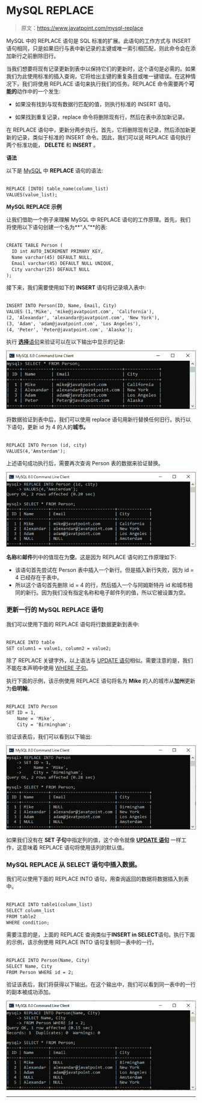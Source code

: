 # MySQL REPLACE

> 原文：<https://www.javatpoint.com/mysql-replace>

MySQL 中的 REPLACE 语句是 SQL 标准的扩展。此语句的工作方式与 INSERT 语句相同，只是如果旧行与表中新记录的主键或唯一索引相匹配，则此命令会在添加新行之前删除旧行。

当我们想要将现有记录更新到表中以保持它们的更新时，这个语句是必需的。如果我们为此使用标准的插入查询，它将给出主键的重复条目或唯一键错误。在这种情况下，我们将使用 REPLACE 语句来执行我们的任务。REPLACE 命令需要两个**可能的**动作中的一个发生:

*   如果没有找到与现有数据行匹配的值，则执行标准的 INSERT 语句。

*   如果找到重复记录，replace 命令将删除现有行，然后在表中添加新记录。

在 REPLACE 语句中，更新分两步执行。首先，它将删除现有记录，然后添加新更新的记录，类似于标准的 INSERT 命令。因此，我们可以说 REPLACE 语句执行两个标准功能， **DELETE** 和 **INSERT** 。

**语法**

以下是 [MySQL](https://www.javatpoint.com/mysql-tutorial) 中 **REPLACE** 语句的语法:

```

REPLACE [INTO] table_name(column_list)
VALUES(value_list);

```

**MySQL REPLACE 示例**

让我们借助一个例子来理解 MySQL 中 REPLACE 语句的工作原理。首先，我们将使用以下语句创建一个名为**“人”**的表:

```

CREATE TABLE Person (
  ID int AUTO_INCREMENT PRIMARY KEY,
  Name varchar(45) DEFAULT NULL,
  Email varchar(45) DEFAULT NULL UNIQUE,
  City varchar(25) DEFAULT NULL
);

```

接下来，我们需要使用如下的 **INSERT** 语句将记录填入表中:

```

INSERT INTO Person(ID, Name, Email, City) 
VALUES (1,'Mike', 'mike@javatpoint.com', 'California'), 
(2, 'Alexandar', 'alexandar@javatpoint.com', 'New York'), 
(3, 'Adam', 'adam@javatpoint.com', 'Los Angeles'),
(4, 'Peter', 'Peter@javatpoint.com', 'Alaska');

```

执行 [**选择**语句](https://www.javatpoint.com/mysql-select)来验证可以在以下输出中显示的记录:

![MySQL REPLACE](img/355034c562a414cda1cba0e1ed573854.png)

将数据验证到表中后，我们可以使用 replace 语句用新行替换任何旧行。执行以下语句，更新 id 为 4 的人的**城市。**

```

REPLACE INTO Person (id, city)
VALUES(4,'Amsterdam');

```

上述语句成功执行后，需要再次查询 Person 表的数据来验证替换。

![MySQL REPLACE](img/0886bed28809bd2078e62dc6b72d6f41.png)

**名称**和**邮件**列中的值现在为**空**。这是因为 REPLACE 语句的工作原理如下:

*   该语句首先尝试在 Person 表中插入一个新行。但是插入新行失败，因为 id = 4 已经存在于表中。
*   所以这个语句首先删除 id = 4 的行，然后插入一个与阿姆斯特丹 id 和城市相同的新行。因为我们没有指定名称和电子邮件列的值，所以它被设置为空。

### 更新一行的 MySQL REPLACE 语句

我们可以使用下面的 REPLACE 语句将行数据更新到表中:

```

REPLACE INTO table
SET column1 = value1, column2 = value2;

```

除了 REPLACE 关键字外，以上语法与 [UPDATE 语句](https://www.javatpoint.com/mysql-update)相似。需要注意的是，我们不能在本声明中使用 [WHERE 子句](https://www.javatpoint.com/mysql-where)。

执行下面的示例，该示例使用 REPLACE 语句将名为 **Mike** 的人的城市从**加州**更新为**伯明翰**。

```

REPLACE INTO Person
SET ID = 1,
    Name = 'Mike',
    City = 'Birmingham';

```

验证该表后，我们可以看到以下输出:

![MySQL REPLACE](img/6589f8238f6a4c0cf7425110b1010ba1.png)

如果我们没有在 **SET 子句**中指定列的值，这个命令就像 [**UPDATE 语句**](https://www.javatpoint.com/mysql-update) 一样工作，这意味着 REPLACE 语句将使用该列的默认值。

### MySQL REPLACE 从 SELECT 语句中插入数据。

我们可以使用下面的 REPLACE INTO 语句，用查询返回的数据将数据插入到表中。

```

REPLACE INTO table1(column_list)
SELECT column_list
FROM table2
WHERE condition;

```

需要注意的是，上面的 REPLACE 查询类似于**INSERT in SELECT**语句。执行下面的示例，该示例使用 REPLACE INTO 语句复制同一表中的一行。

```

REPLACE INTO Person(Name, City)
SELECT Name, City 
FROM Person WHERE id = 2;

```

验证该表后，我们将获得以下输出。在这个输出中，我们可以看到同一表中的一行的副本被成功添加。

![MySQL REPLACE](img/969b58d1d6926a62a79b8b5058aef666.png)

* * *